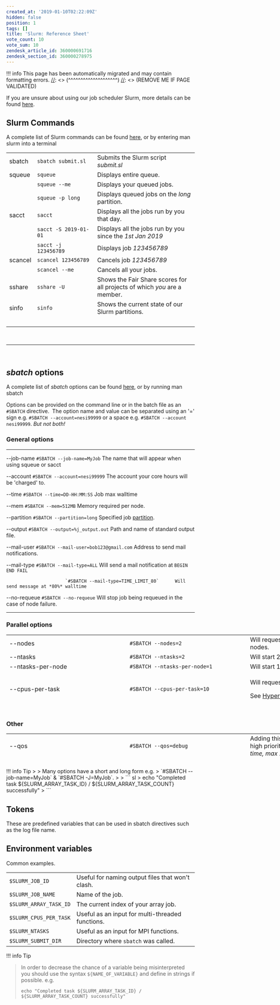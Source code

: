 ```yaml
---
created_at: '2019-01-10T02:22:09Z'
hidden: false
position: 1
tags: []
title: 'Slurm: Reference Sheet'
vote_count: 10
vote_sum: 10
zendesk_article_id: 360000691716
zendesk_section_id: 360000278975
---
```




[//]: <> (REMOVE ME IF PAGE VALIDATED)
[//]: <> (vvvvvvvvvvvvvvvvvvvv)
!!! info
    This page has been automatically migrated and may contain formatting errors.
[//]: <> (^^^^^^^^^^^^^^^^^^^^)
[//]: <> (REMOVE ME IF PAGE VALIDATED)

If you are unsure about using our job scheduler Slurm, more details can
be found
[here](https://support.nesi.org.nz/hc/en-gb/articles/360000684396).

## Slurm Commands

A complete list of Slurm commands can be found
[here](https://slurm.schedmd.com/man_index.html), or by entering man
slurm into a terminal

|         |                       |                                                                           |
|---------|-----------------------|---------------------------------------------------------------------------|
| sbatch  | `sbatch submit.sl`    | Submits the Slurm script *submit.sl*                                      |
| squeue  | `squeue`              | Displays entire queue.                                                    |
|         | `squeue --me`         | Displays your queued jobs.                                                |
|         | `squeue -p long`      | Displays queued jobs on the *long* partition.                             |
| sacct   | `sacct`               | Displays all the jobs run by you that day.                                |
|         | `sacct -S 2019-01-01` | Displays all the jobs run by you since the *1st Jan 2019*                 |
|         | `sacct -j 123456789`  | Displays job *123456789*                                                  |
| scancel | `scancel 123456789`   | Cancels job *123456789*                                                   |
|         | `scancel --me`        | Cancels all your jobs.                                                    |
| sshare  | `sshare -U`           | Shows the Fair Share scores for all projects of which *you* are a member. |
| sinfo   | `sinfo`               | Shows the current state of our Slurm partitions.                          |
|         |                       |                                                                           |

 

------------------------------------------------------------------------

 

## *sbatch* options

A complete list of *sbatch* options can be found
[here](https://slurm.schedmd.com/sbatch.html), or by running man sbatch

Options can be provided on the command line or in the batch file as an
`#SBATCH` directive.  The option name and value can be separated using
an '=' sign e.g. `#SBATCH --account=nesi99999` or a space e.g.
`#SBATCH --account nesi99999`. *But not both!*

### General options

  ----------------------- ---------------------------------------- ---------------------------------------------------------------------------------------------------
  --job-name              `#SBATCH --job-name=MyJob`               The name that will appear when using squeue or sacct

  --account               `#SBATCH --account=nesi99999`            The account your core hours will be 'charged' to.

  --time                  `#SBATCH --time=DD-HH:MM:SS`             Job max walltime  

  --mem                   `#SBATCH --mem=512MB`                    Memory required per node.

  --partition             `#SBATCH --partition=long`               Specified job
                                                                   [partition](https://support.nesi.org.nz/hc/en-gb/articles/360000204076-Mahuika-Slurm-Partitions).

  --output                `#SBATCH --output=%j_output.out`         Path and name of standard output file.

  --mail-user             `#SBATCH --mail-user=bob123@gmail.com`   Address to send mail notifications.

  --mail-type             `#SBATCH --mail-type=ALL`                Will send a mail notification at `BEGIN END FAIL`

                          `#SBATCH --mail-type=TIME_LIMIT_80`      Will send message at *80%* walltime

  --no-requeue            `#SBATCH --no-requeue`                   Will stop job being requeued in the case of node failure.
  ----------------------- ---------------------------------------- ---------------------------------------------------------------------------------------------------

### Parallel options

<table style="height: 205px; width: 966px;">
<colgroup>
<col style="width: 33%" />
<col style="width: 33%" />
<col style="width: 33%" />
</colgroup>
<tbody>
<tr class="odd" style="height: 23px;">
<td style="width: 148px; height: 23px">--nodes</td>
<td style="width: 303px; height: 23px"><code
class="sl">#SBATCH --nodes=2</code></td>
<td style="width: 446px; height: 23px">Will request tasks be run across
2 nodes.</td>
</tr>
<tr class="even" style="height: 23px;">
<td style="width: 148px; height: 23px">--ntasks</td>
<td style="width: 303px; height: 23px"><code
class="sl">#SBATCH --ntasks=2</code></td>
<td style="width: 446px; height: 23px">Will start 2 <a
href="https://support.nesi.org.nz/knowledge/articles/360000690275/">MPI</a>
tasks.</td>
</tr>
<tr class="odd" style="height: 23px;">
<td style="width: 148px; height: 23px">--ntasks-per-node</td>
<td style="width: 303px; height: 23px"><code
class="sl">#SBATCH --ntasks-per-node=1</code></td>
<td style="width: 446px; height: 23px">Will start 1 task per requested
node</td>
</tr>
<tr class="even" style="height: 23px;">
<td style="width: 148px; height: 23px">--cpus-per-task</td>
<td style="width: 303px; height: 23px"><code
class="sl">#SBATCH --cpus-per-task=10</code></td>
<td style="width: 446px; height: 23px"><p>Will request 10
<em>logical</em> CPUs per task.</p>
<p>See <a
href="https://support.nesi.org.nz/hc/en-gb/articles/360000568236-Hyperthreading">Hyperthreading</a>.</p></td>
</tr>
<tr class="odd" style="height: 23px;">
<td style="width: 148px; height: 23px">--mem-per-cpu</td>
<td style="width: 303px; height: 23px"><code
class="sl">#SBATCH --mem-per-cpu=512MB</code></td>
<td style="width: 446px; height: 23px"><p>Memory Per <em>logical</em>
CPU.</p>
<p><code class="sl">--mem</code> Should be used if shared memory
job.</p>
<p>See <a
href="https://support.nesi.org.nz/hc/en-gb/articles/360001108756">How do
I request memory?</a>.</p></td>
</tr>
<tr class="even" style="height: 46px;">
<td style="width: 148px; height: 46px">--array</td>
<td style="width: 303px; height: 46px"><code
class="sl">#SBATCH --array=1-5</code></td>
<td style="width: 446px; height: 46px">Will submit job 5 times each with
a different <code class="sl">$SLURM_ARRAY_TASK_ID</code>
(1,2,3,4,5)</td>
</tr>
<tr class="odd" style="height: 44px;">
<td style="width: 148px; height: 44px"> </td>
<td style="width: 303px; height: 44px"><code
class="sl">#SBATCH --array=0-20:5</code></td>
<td style="width: 446px; height: 44px">Will submit job 5 times each with
a different <code class="sl">$SLURM_ARRAY_TASK_ID</code>
(0,5,10,15,20)</td>
</tr>
<tr class="even">
<td style="width: 148px"> </td>
<td style="width: 303px"><code
class="sl">#SBATCH --array=1-100%10</code></td>
<td style="width: 446px">Will submit 1 though to 100 jobs but no more
than 10 at once.</td>
</tr>
</tbody>
</table>

### Other

<table style="height: 76px; width: 966px;">
<colgroup>
<col style="width: 33%" />
<col style="width: 33%" />
<col style="width: 33%" />
</colgroup>
<tbody>
<tr class="odd">
<td style="width: 150.433px">--qos</td>
<td style="width: 320px"><code
class="sl">#SBATCH --qos=debug</code></td>
<td style="width: 461.567px">Adding this line gives your job a very high
priority. <em>Limited to one job at a time, max 15 minutes</em>.</td>
</tr>
<tr class="even">
<td style="width: 150.433px">--profile</td>
<td style="width: 320px"><code
class="sl">#SBATCH --profile=ALL</code></td>
<td style="width: 461.567px"><p>Allows generation of a .h5 file
containing job profile information.</p>
<p>See <a
href="https://support.nesi.org.nz/hc/en-gb/articles/360000810616-How-can-I-profile-a-SLURM-job-">Slurm
Native Profiling</a>.</p></td>
</tr>
<tr class="odd">
<td style="width: 150.433px">--dependency</td>
<td style="width: 320px"><code
class="sl">#SBATCH --dependency=afterok:123456789</code></td>
<td style="width: 461.567px">Will only start after the job 123456789 has
completed.</td>
</tr>
<tr class="even">
<td style="width: 150.433px">--hint</td>
<td style="width: 320px"><code
class="sl">#SBATCH --hint=nomultithread</code></td>
<td style="width: 461.567px">Disables <a
href="https://support.nesi.org.nz/hc/en-gb/articles/360000568236-Hyperthreading">hyperthreading</a>,
be aware that this will significantly change how your job is
defined.</td>
</tr>
</tbody>
</table>
!!! info Tip
>
> Many options have a short and long form e.g.
> `#SBATCH --job-name=MyJob` & `#SBATCH -J=MyJob`.
>
> ``` sl
> echo "Completed task ${SLURM_ARRAY_TASK_ID} / ${SLURM_ARRAY_TASK_COUNT} successfully"
> ```

## Tokens

These are predefined variables that can be used in sbatch directives
such as the log file name.

## Environment variables

Common examples.

|                        |                                                  |
|------------------------|--------------------------------------------------|
| `$SLURM_JOB_ID`        | Useful for naming output files that won't clash. |
| `$SLURM_JOB_NAME`      | Name of the job.                                 |
| `$SLURM_ARRAY_TASK_ID` | The current index of your array job.             |
| `$SLURM_CPUS_PER_TASK` | Useful as an input for multi-threaded functions. |
| `$SLURM_NTASKS`        | Useful as an input for MPI functions.            |
| `$SLURM_SUBMIT_DIR`    | Directory where `sbatch` was called.             |
!!! info Tip
>
> In order to decrease the chance of a variable being misinterpreted you
> should use the syntax `${NAME_OF_VARIABLE}` and define in strings if
> possible. e.g.
>
> ``` sl
> echo "Completed task ${SLURM_ARRAY_TASK_ID} / ${SLURM_ARRAY_TASK_COUNT} successfully"
> ```
